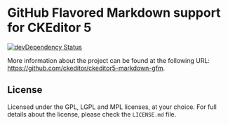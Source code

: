 GitHub Flavored Markdown support for CKEditor 5
===============================================

[![devDependency Status](https://david-dm.org/ckeditor/ckeditor5-markdown-gfm/dev-status.svg)](https://david-dm.org/ckeditor/ckeditor5-markdown-gfm#info=devDependencies)

 More information about the project can be found at the following URL: <https://github.com/ckeditor/ckeditor5-markdown-gfm>.

## License

Licensed under the GPL, LGPL and MPL licenses, at your choice. For full details about the license, please check the `LICENSE.md` file.
